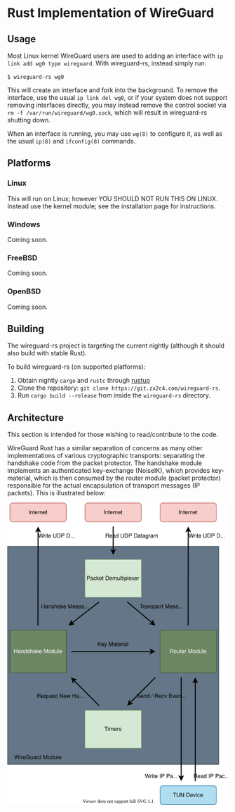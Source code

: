 # Rust Implementation of WireGuard

## Usage

Most Linux kernel WireGuard users are used to adding an interface with `ip link add wg0 type wireguard`.
With wireguard-rs, instead simply run:

    $ wireguard-rs wg0

This will create an interface and fork into the background. To remove the interface, use the usual `ip link del wg0`,
or if your system does not support removing interfaces directly, you may instead remove the control socket via
`rm -f /var/run/wireguard/wg0.sock`, which will result in wireguard-rs shutting down.

When an interface is running, you may use `wg(8)` to configure it, as well as the usual `ip(8)` and `ifconfig(8)` commands.

## Platforms

### Linux

This will run on Linux;
however YOU SHOULD NOT RUN THIS ON LINUX. Instead use the kernel module; see the installation page for instructions.

### Windows

Coming soon.

### FreeBSD

Coming soon.

### OpenBSD

Coming soon.

## Building

The wireguard-rs project is targeting the current nightly (although it should also build with stable Rust).

To build wireguard-rs (on supported platforms):

1. Obtain nightly `cargo` and `rustc` through [rustup](https://rustup.rs/)
2. Clone the repository: `git clone https://git.zx2c4.com/wireguard-rs`.
3. Run `cargo build --release` from inside the `wireguard-rs` directory.

## Architecture

This section is intended for those wishing to read/contribute to the code.

WireGuard Rust has a similar separation of concerns as many other implementations of various cryptographic transports:
separating the handshake code from the packet protector.
The handshake module implements an authenticated key-exchange (NoiseIK),
which provides key-material, which is then consumed by the router module (packet protector)
responsible for the actual encapsulation of transport messages (IP packets).
This is illustrated below:

![Structure](architecture.svg)
